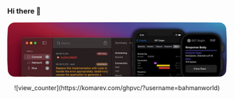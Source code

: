 ### Hi there 👋
![img](https://github.com/bahmanworld/bahmanworld/blob/main/banner.png)
<div style="text-align: center;">![view_counter](https://komarev.com/ghpvc/?username=bahmanworld)</div>
